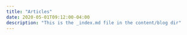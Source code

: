 ```yaml
---
title: "Articles"
date: 2020-05-01T09:12:00-04:00
description: "This is the _index.md file in the content/blog dir"
---
```

